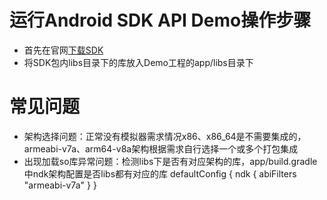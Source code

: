 # 运行Android SDK API Demo操作步骤

* 首先在官网[下载SDK](https://www.cloudroom.com/api/getDownloadUrlApi?Client=SDK-75)
* 将SDK包内libs目录下的库放入Demo工程的app/libs目录下

# 常见问题

* 架构选择问题：正常没有模拟器需求情况x86、x86_64是不需要集成的，armeabi-v7a、arm64-v8a架构根据需求自行选择一个或多个打包集成
* 出现加载so库异常问题：检测libs下是否有对应架构的库，app/build.gradle中ndk架构配置是否libs都有对应的库
	defaultConfig {
        ndk {
            abiFilters "armeabi-v7a"
        }
    }
